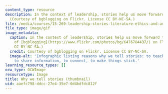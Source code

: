 ```yaml
---
content_type: resource
description: In the context of leadership, stories help us move forward together.
  (Courtesy of bgblogging on Flickr. License CC BY-NC-SA.)
file: /media/courses/15-269-leadership-stories-literature-ethics-and-authority-fall-2015/aaefc798ddcc27e435e70d4bdfdc812f_15.269f15-th.gif
file_type: image/gif
image_metadata:
  caption: In the context of leadership, stories help us move forward together. (Courtesy
    of [bgblogging](https://www.flickr.com/photos/bg/6476784437/) on Flickr. License
    CC BY-NC-SA.)
  credit: Courtesy of bgblogging on Flickr. License CC BY-NC-SA.
  image-alt: 'Infographic listing reasons why we tell stories: to teach, to learn,
    to share information, to connect, to make things stick.'
learning_resource_types: []
ocw_type: OCWImage
resourcetype: Image
title: Why we tell stories (thumbnail)
uid: aaefc798-ddcc-27e4-35e7-0d4bdfdc812f
---
```

